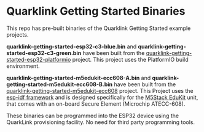 # Quarklink Getting Started Binaries

This repo has pre-built binaries of the Quarklink Getting Started example projects.

**quarklink-getting-started-esp32-c3-blue.bin** and **quarklink-getting-started-esp32-c3-green.bin** have been built from the [quarklink-getting-started-esp32-platformio](https://github.com/cryptoquantique/quarklink-getting-started-esp32-platformio) project. This project uses the PlatformIO build environment.

**quarklink-getting-started-m5edukit-ecc608-A.bin** and **quarklink-getting-started-m5edukit-ecc608-B.bin** have been built from the [quarklink-getting-started-m5edukit-ecc608](https://github.com/cryptoquantique/quarklink-getting-started-m5edukit-ecc608) project. 
This Project uses the [esp-idf framework](https://docs.espressif.com/projects/esp-idf/en/latest/esp32/get-started/) and is designed specifically for the [M5Stack EduKit](https://shop.m5stack.com/products/m5stack-core2-esp32-iot-development-kit-for-aws-iot-edukit) unit, that comes with an on-board Secure Element (Microchip ATECC-608).

These binaries can be programmed into the ESP32 device using the QuarkLink provisioning facility. No need for third party programming tools.
